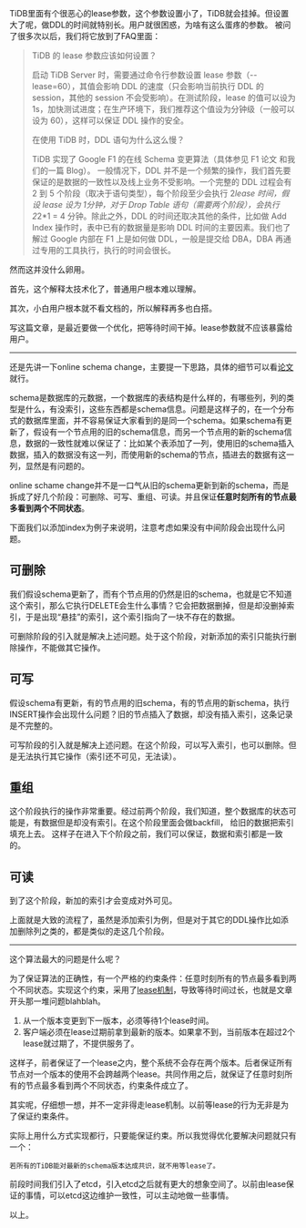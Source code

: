 TiDB里面有个很恶心的lease参数，这个参数设置小了，TiDB就会挂掉。但设置大了呢，做DDL的时间就特别长。用户就很困惑，为啥有这么蛋疼的参数。
被问了很多次以后，我们将它放到了FAQ里面：

> TiDB 的 lease 参数应该如何设置？
>
> 启动 TiDB Server 时，需要通过命令行参数设置 lease 参数（--lease=60），其值会影响 DDL 的速度（只会影响当前执行 DDL 的 session，其他的 session 不会受影响）。在测试阶段，lease 的值可以设为 1s，加快测试进度；在生产环境下，我们推荐这个值设为分钟级（一般可以设为 60），这样可以保证 DDL 操作的安全。
>
>
> 在使用 TiDB 时，DDL 语句为什么这么慢？
> 
> TiDB 实现了 Google F1 的在线 Schema 变更算法（具体参见 F1 论文 和我们的一篇 Blog）。 一般情况下，DDL 并不是一个频繁的操作，我们首先要保证的是数据的一致性以及线上业务不受影响。一个完整的 DDL 过程会有 2 到 5 个阶段（取决于语句类型），每个阶段至少会执行 2*lease 时间，假设 lease 设为 1分钟，对于 Drop Table 语句（需要两个阶段），会执行 2*2*1 = 4 分钟。除此之外，DDL 的时间还取决其他的条件，比如做 Add Index 操作时，表中已有的数据量是影响 DDL 时间的主要因素。我们也了解过 Google 内部在 F1 上是如何做 DDL，一般是提交给 DBA，DBA 再通过专用的工具执行，执行的时间会很长。

然而这并没什么卵用。

首先，这个解释太技术化了，普通用户根本难以理解。

其次，小白用户根本就不看文档的，所以解释再多也白搭。

写这篇文章，是最近要做一个优化，把等待时间干掉。lease参数就不应该暴露给用户。

----------------------------

还是先讲一下online schema change，主要提一下思路，具体的细节可以看[论文](https://research.google.com/pubs/pub41376.html)就行。

schema是数据库的元数据，一个数据库的表结构是什么样的，有哪些列，列的类型是什么，有没索引，这些东西都是schema信息。问题是这样子的，在一个分布式的数据库里面，并不容易保证大家看到的是同一个schema。如果schema有更新了，假设有一个节点用的旧的schema信息，而另一个节点用的新的schema信息，数据的一致性就难以保证了：比如某个表添加了一列，使用旧的schema插入数据，插入的数据没有这一列，而使用新的schema的节点，插进去的数据有这一列，显然是有问题的。

online schame change并不是一口气从旧的schema更新到新的schema，而是拆成了好几个阶段：可删除、可写、重组、可读。并且保证**任意时刻所有的节点最多看到两个不同状态**。

下面我们以添加index为例子来说明，注意考虑如果没有中间阶段会出现什么问题。

## 可删除

我们假设schema更新了，而有个节点用的仍然是旧的schema，也就是它不知道这个索引，那么它执行DELETE会生什么事情？它会把数据删掉，但是却没删掉索引，于是出现“悬挂”的索引，这个索引指向了一块不存在的数据。

可删除阶段的引入就是解决上述问题。处于这个阶段，对新添加的索引只能执行删除操作，不能做其它操作。

## 可写

假设schema有更新，有的节点用的旧schema，有的节点用的新schema，执行INSERT操作会出现什么问题？旧的节点插入了数据，却没有插入索引，这条记录是不完整的。

可写阶段的引入就是解决上述问题。在这个阶段，可以写入索引，也可以删除。但是无法执行其它操作（索引还不可见，无法读）。

## 重组

这个阶段执行的操作非常重要。经过前两个阶段，我们知道，整个数据库的状态可能是，有数据但是却没有索引。在这个阶段里面会做backfill， 给旧的数据把索引填充上去。
这样子在进入下个阶段之前，我们可以保证，数据和索引都是一致的。

## 可读

到了这个阶段，新加的索引才会变成对外可见。

上面就是大致的流程了，虽然是添加索引为例，但是对于其它的DDL操作比如添加删除列之类的，都是类似的走这几个阶段。

---------------------------

这个算法最大的问题是什么呢？

为了保证算法的正确性，有一个严格的约束条件：任意时刻所有的节点最多看到两个不同状态。实现这个约束，采用了[lease机制](schema-lease.md)，导致等待时间过长，也就是文章开头那一堆问题blahblah。

1. 从一个版本变更到下一版本，必须等待1个lease时间。
2. 客户端必须在lease过期前拿到最新的版本。如果拿不到，当前版本在超过2个lease就过期了，不提供服务了。

这样子，前者保证了一个lease之内，整个系统不会存在两个版本。后者保证所有节点对一个版本的使用不会跨越两个lease。共同作用之后，就保证了任意时刻所有的节点最多看到两个不同状态，约束条件成立了。

其实呢，仔细想一想，并不一定非得走lease机制。以前等lease的行为无非是为了保证约束条件。

实际上用什么方式实现都行，只要能保证约束。所以我觉得优化要解决问题就只有一个：

    若所有的TiDB能对最新的schema版本达成共识，就不用等lease了。
    
前段时间我们引入了etcd，引入etcd之后就有更大的想象空间了。以前由lease保证的事情，可以etcd这边维护一致性，可以主动地做一些事情。

以上。
